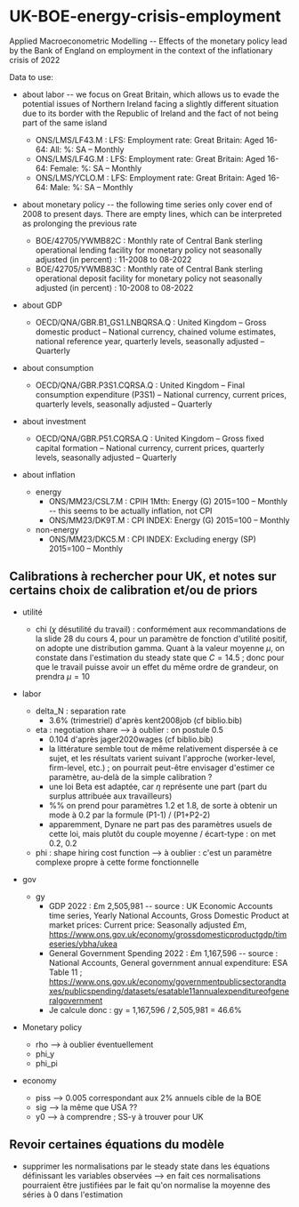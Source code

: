 # UK-BOE-energy-crisis-employment
Applied Macroeconometric Modelling -- Effects of the monetary policy lead by the Bank of England on employment in the context of the inflationary crisis of 2022


Data to use:

- about labor -- we focus on Great Britain, which allows us to evade the potential issues of Northern Ireland facing a slightly different situation due to its border with the Republic of Ireland and the fact of not being part of the same island
    - ONS/LMS/LF43.M : LFS: Employment rate: Great Britain: Aged 16-64: All: %: SA – Monthly
    - ONS/LMS/LF4G.M : LFS: Employment rate: Great Britain: Aged 16-64: Female: %: SA – Monthly
    - ONS/LMS/YCLO.M : LFS: Employment rate: Great Britain: Aged 16-64: Male: %: SA – Monthly

- about monetary policy -- the following time series only cover end of 2008 to present days. There are empty lines, which can be interpreted as prolonging the previous rate
    - BOE/42705/YWMB82C : Monthly rate of Central Bank sterling operational lending facility for monetary policy not seasonally adjusted (in percent) : 11-2008 to 08-2022
    - BOE/42705/YWMB83C : Monthly rate of Central Bank sterling operational deposit facility for monetary policy not seasonally adjusted (in percent) : 10-2008 to 08-2022

- about GDP
    - OECD/QNA/GBR.B1_GS1.LNBQRSA.Q : United Kingdom – Gross domestic product – National currency, chained volume estimates, national reference year, quarterly levels, seasonally adjusted – Quarterly

- about consumption
    - OECD/QNA/GBR.P3S1.CQRSA.Q : United Kingdom – Final consumption expenditure (P3S1) – National currency, current prices, quarterly levels, seasonally adjusted – Quarterly

- about investment
    - OECD/QNA/GBR.P51.CQRSA.Q : United Kingdom – Gross fixed capital formation – National currency, current prices, quarterly levels, seasonally adjusted – Quarterly

- about inflation
    - energy
        - ONS/MM23/CSL7.M : CPIH 1Mth: Energy (G) 2015=100 – Monthly -- this seems to be actually inflation, not CPI
        - ONS/MM23/DK9T.M : CPI INDEX: Energy (G) 2015=100 – Monthly
    - non-energy
        - ONS/MM23/DKC5.M : CPI INDEX: Excluding energy (SP) 2015=100 – Monthly





## Calibrations à rechercher pour UK, et notes sur certains choix de calibration et/ou de priors
- utilité
    - chi ($\chi$ désutilité du travail) : conformément aux recommandations de la slide 28 du cours 4, pour un paramètre de fonction d'utilité positif, on adopte une distribution gamma. Quant à la valeur moyenne $\mu$, on constate dans l'estimation du steady state que $C = 14.5$ ; donc pour que le travail puisse avoir un effet du même ordre de grandeur, on prendra $\mu = 10$

- labor
    - delta_N : separation rate
        - 3.6% (trimestriel) d'après kent2008job (cf biblio.bib)
    - eta : negotiation share --> à oublier : on postule 0.5
        - 0.104 d'après jager2020wages (cf biblio.bib)
        - la littérature semble tout de même relativement dispersée à ce sujet, et les résultats varient suivant l'approche (worker-level, firm-level, etc.) ; on pourrait peut-être envisager d'estimer ce paramètre, au-delà de la simple calibration ?
        - une loi Beta est adaptée, car $\eta$ représente une part (part du surplus attribuée aux travailleurs)
        - %% on prend pour paramètres 1.2 et 1.8, de sorte à obtenir un mode à 0.2 par la formule (P1-1) / (P1+P2-2)
        - apparemment, Dynare ne part pas des paramètres usuels de cette loi, mais plutôt du couple moyenne / écart-type : on met 0.2, 0.2
    - phi : shape hiring cost function --> à oublier : c'est un paramètre complexe propre à cette forme fonctionnelle

- gov
    - gy
        - GDP 2022 : £m 2,505,981 -- source : UK Economic Accounts time series, Yearly National Accounts, Gross Domestic Product at market prices: Current price: Seasonally adjusted £m, https://www.ons.gov.uk/economy/grossdomesticproductgdp/timeseries/ybha/ukea
        - General Government Spending 2022 : £m 1,167,596 -- source : National Accounts, General government annual expenditure: ESA Table 11 ; https://www.ons.gov.uk/economy/governmentpublicsectorandtaxes/publicspending/datasets/esatable11annualexpenditureofgeneralgovernment
        - Je calcule donc : gy = 1,167,596 / 2,505,981 = 46.6%
    

- Monetary policy
    - rho --> à oublier éventuellement
    - phi_y
    - phi_pi

- economy
    - piss --> 0.005 correspondant aux 2% annuels cible de la BOE
    - sig --> la même que USA ??
    - y0 --> à comprendre ; SS-y à trouver pour UK


## Revoir certaines équations du modèle
- supprimer les normalisations par le steady state dans les équations définissant les variables observées
--> en fait ces normalisations pourraient être justifiées par le fait qu'on normalise la moyenne des séries à 0 dans l'estimation
